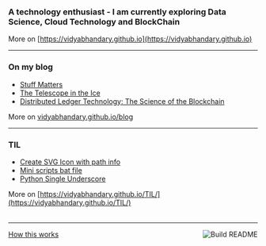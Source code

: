 ### A technology enthusiast - I am currently exploring Data Science, Cloud Technology and BlockChain

More on [https://vidyabhandary.github.io](https://vidyabhandary.github.io)

<table><tr>

---

### On my blog
<!-- blog starts -->
* [Stuff Matters](https://vidyabhandary.github.io/blog/books/2020/09/12/Stuff-Matters.html)
* [The Telescope in the Ice](https://vidyabhandary.github.io/blog/books/2020/09/12/Telescope-In-Ice.html)
* [Distributed Ledger Technology: The Science of the Blockchain](https://vidyabhandary.github.io/blog/books/2020/08/12/Distributed-Ledger_Technology.html)
<!-- blog ends -->
More on [vidyabhandary.github.io/blog](https://vidyabhandary.github.io/blog/)
</tr>
<tr>

---
  
### TIL
<!-- tils starts -->

* [Create SVG Icon with path info](https://github.com/vidyabhandary/til/blob/master/misc/create_svg_icon.md)
* [Mini scripts bat file](https://github.com/vidyabhandary/til/blob/master/scripts/script_create_open_folders.md)
* [Python Single Underscore](https://github.com/vidyabhandary/til/blob/master/python/underscore.md)
<!-- tils ends -->
More on [https://vidyabhandary.github.io/TIL/](https://vidyabhandary.github.io/TIL/)
</tr></table>

---

<a href="https://vidyabhandary.github.io/blog/github/2020/07/27/Self-updating-profile-readme.html">How this works</a>
<a href="https://github.com/vidyabhandary/vidyabhandary/actions"><img src="https://github.com/vidyabhandary/vidyabhandary/workflows/Build%20README/badge.svg" align="right" alt="Build README"></a> 

<!-- ### Hi there 👋 --->
<!--
<a href="https://in.linkedin.com/in/vidyabhandary"><img height="24" width="24" src="https://cdn.jsdelivr.net/npm/simple-icons@v3/icons/linkedin.svg" /></a>
-->
<!--
**vidyabhandary/vidyabhandary** is a ✨ _special_ ✨ repository because its `README.md` (this file) appears on your GitHub profile.
-->
<!--
Here are some ideas to get you started:

- 🔭 I’m currently working on ...
- 🌱 I’m currently learning ...
- 👯 I’m looking to collaborate on ...
- 🤔 I’m looking for help with ...
- 💬 Ask me about ...
- 📫 How to reach me: ...
- 😄 Pronouns: ...
- ⚡ Fun fact: ...
-->
